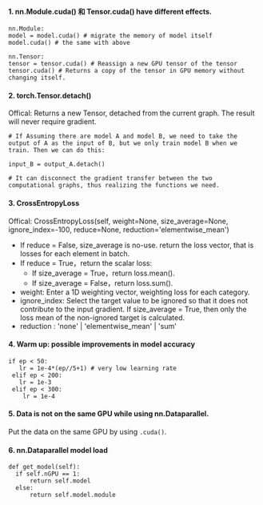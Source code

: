 #### 1. nn.Module.cuda() 和 Tensor.cuda() have different effects.  
```
nn.Module:
model = model.cuda() # migrate the memory of model itself
model.cuda() # the same with above

nn.Tensor:
tensor = tensor.cuda() # Reassign a new GPU tensor of the tensor
tensor.cuda() # Returns a copy of the tensor in GPU memory without changing itself.
```
  
#### 2. torch.Tensor.detach()  
Offical: Returns a new Tensor, detached from the current graph. The result will never require gradient.  
```
# If Assuming there are model A and model B, we need to take the output of A as the input of B, but we only train model B when we train. Then we can do this:

input_B = output_A.detach()

# It can disconnect the gradient transfer between the two computational graphs, thus realizing the functions we need.
```
  
#### 3. CrossEntropyLoss  
Offical: CrossEntropyLoss(self, weight=None, size_average=None, ignore_index=-100, reduce=None, reduction='elementwise_mean')  
- If reduce = False, size_average is no-use. return the loss vector, that is losses for each element in batch.
- If reduce = True，return the scalar loss:
  - If size_average = True，return loss.mean().
  - If size_average = False，return loss.sum().
- weight: Enter a 1D weighting vector, weighting loss for each category.
- ignore_index: Select the target value to be ignored so that it does not contribute to the input gradient. If size_average = True, then only the loss mean of the non-ignored target is calculated.
- reduction : 'none' | 'elementwise_mean' | 'sum'

#### 4. Warm up: possible improvements in model accuracy  
```
if ep < 50:
   lr = 1e-4*(ep//5+1) # very low learning rate
 elif ep < 200:
   lr = 1e-3
 elif ep < 300:
    lr = 1e-4
```
  
#### 5. Data is not on the same GPU while using nn.Dataparallel.  
Put the data on the same GPU by using `.cuda()`.  

#### 6. nn.Dataparallel model load  
```
def get_model(self):
  if self.nGPU == 1:         
      return self.model     
  else:         
      return self.model.module 
```
